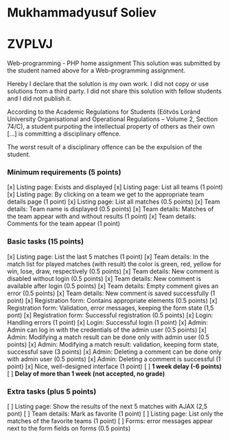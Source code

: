 # Mukhammadyusuf Soliev
# ZVPLVJ
Web-programming - PHP home assignment
This solution was submitted by the student named above for a Web-programming assignment.

Hereby I declare that the solution is my own work. I did not copy or use solutions from a third party. I did not share this solution with fellow students and I did not publish it. 

According to the Academic Regulations for Students (Eötvös Loránd University Organisational and Operational Regulations – Volume 2, Section 74/C), a student purpoting the intellectual property of others as their own [...] is committing a disciplinary offence.

The worst result of a disciplinary offence can be the expulsion of the student.

### Minimum requirements (5 points)

[x] Listing page: Exists and displayed
[x] Listing page: List all teams (1 point)
[x] Listing page: By clicking on a team we get to the appropriate team details page (1 point)
[x] Listing page: List all matches (0.5 points)
[x] Team details: Team name is displayed (0.5 points)
[x] Team details: Matches of the team appear with and without results (1 point)
[x] Team details: Comments for the team appear (1 point)

### Basic tasks (15 points)

[x] Listing page: List the last 5 matches (1 point)
[x] Team details: In the match list for played matches (with result) the color is green, red, yellow for win, lose, draw, respectively (0.5 points)
[x] Team details: New comment is disabled without login (0.5 points)
[x] Team details: New comment is available after login (0.5 points)
[x] Team details: Empty comment gives an error (0.5 points)
[x] Team details: New comment is saved successfully (1 point)
[x] Registration form: Contains appropriate elements (0.5 points)
[x] Registration form: Validation, error messages, keeping the form state (1,5 pont)
[x] Registration form: Successful registration (0.5 points)
[x] Login: Handling errors (1 point)
[x] Login: Successful login (1 point)
[x] Admin: Admin can log in with the credentials of the admin user (0.5 points)
[x] Admin: Modifying a match result can be done only with admin user (0.5 points)
[x] Admin: Modifying a match result: validation, keeping form state, successful save (3 points)
[x] Admin: Deleting a comment can be done only with admin user (0.5 points)
[x] Admin: Deleting a comment is successful (1 point)
[x] Nice, well-designed interface (1 point)
[ ] **1 week delay (-6 points)**
[ ] **Delay of more than 1 week (not accepted, no grade)**

### Extra tasks (plus 5 points)

[ ] Listing page: Show the results of the next 5 matches with AJAX (2,5 pont)
[ ] Team details: Mark as favorite (1 point)
[ ] Listing page: List only the matches of the favorite teams (1 point)
[ ] Forms: error messages appear next to the form fields on forms (0.5 points)
